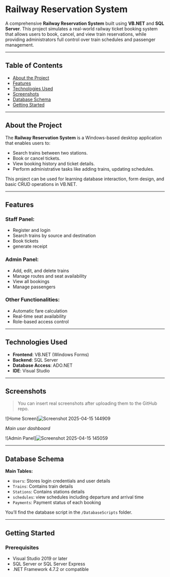 #  Railway Reservation System

A comprehensive **Railway Reservation System** built using **VB.NET** and **SQL Server**. This project simulates a real-world railway ticket booking system that allows users to book, cancel, and view train reservations, while providing administrators full control over train schedules and passenger management.

---

##  Table of Contents

- [About the Project](#about-the-project)
- [Features](#features)
- [Technologies Used](#technologies-used)
- [Screenshots](#screenshots)
- [Database Schema](#database-schema)
- [Getting Started](#getting-started)

---

##  About the Project

The **Railway Reservation System** is a Windows-based desktop application that enables users to:

- Search trains between two stations.
- Book or cancel tickets.
- View booking history and ticket details.
- Perform administrative tasks like adding trains, updating schedules.

This project can be used for learning database interaction, form design, and basic CRUD operations in VB.NET.

---

##  Features

###  Staff Panel:
- Register and login
- Search trains by source and destination
- Book tickets
- generate receipt

###  Admin Panel:
- Add, edit, and delete trains
- Manage routes and seat availability
- View all bookings
- Manage passengers

### Other Functionalities:
- Automatic fare calculation
- Real-time seat availability
- Role-based access control

---

## Technologies Used

- **Frontend**: VB.NET (Windows Forms)
- **Backend**: SQL Server
- **Database Access**: ADO.NET
- **IDE**: Visual Studio

---

##  Screenshots

> You can insert real screenshots after uploading them to the GitHub repo.

![Home Screen]![Screenshot 2025-04-15 144909](https://github.com/user-attachments/assets/fadbb7b3-e988-463f-8312-534b9cbeabf7)

*Main user dashboard*

![Admin Panel]![Screenshot 2025-04-15 145059](https://github.com/user-attachments/assets/ae06a322-c394-46c8-a015-f124fe6a6f60)


---

##  Database Schema

**Main Tables:**
- `Users`: Stores login credentials and user details
- `Trains`: Contains train details
- `Stations`: Contains stations details
- `schedules`: view schedules including departure and arrival time
- `Payments`: Payment status of each booking

You’ll find the database script in the `/DatabaseScripts` folder.

---

##  Getting Started

### Prerequisites

- Visual Studio 2019 or later
- SQL Server or SQL Server Express
- .NET Framework 4.7.2 or compatible
